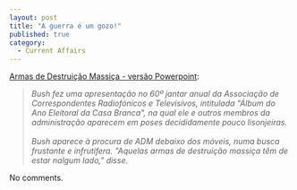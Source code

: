 ```yaml
---
layout: post
title: "A guerra é um gozo!"
published: true
category:
  - Current Affairs
---
```

<a href="http://news.yahoo.com/news?tmpl=story&u=/ap/20040325/ap_on_go_pr_wh/bush_broadcasters_1">Armas de Destruição Massiça - versão Powerpoint</a>:<blockquote><cite>Bush fez uma apresentação no 60º jantar anual da Associação de Correspondentes Radiofónicos e Televisivos, intitulada "Álbum do Ano Eleitoral da Casa Branca", na qual ele e outros membros da administração aparecem em poses decididamente pouco lisonjeiras.<br/><br/>
Bush aparece à procura de ADM debaixo dos móveis, numa busca frustante e infrutífera. "Aquelas armas de destruição massiça têm de estar nalgum lado," disse.</cite></blockquote>
No comments.

